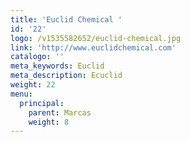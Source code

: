 ```yaml
---
title: 'Euclid Chemical '
id: '22'
logo: /v1535582652/euclid-chemical.jpg
link: 'http://www.euclidchemical.com'
catalogo: ''
meta_keywords: Euclid
meta_description: Ecuclid
weight: 22
menu:
  principal:
    parent: Marcas
    weight: 8
---
```




